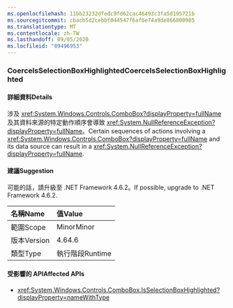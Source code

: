 ```yaml
---
ms.openlocfilehash: 11bb23232dfedc9fd62cac46493c3fa5d195721b
ms.sourcegitcommit: cbacb5d2cebbf044547f6af6e74a9de866800985
ms.translationtype: MT
ms.contentlocale: zh-TW
ms.lasthandoff: 09/05/2020
ms.locfileid: "89496953"
---
```

### <a name="coerceisselectionboxhighlighted"></a><span data-ttu-id="21a0c-101">CoerceIsSelectionBoxHighlighted</span><span class="sxs-lookup"><span data-stu-id="21a0c-101">CoerceIsSelectionBoxHighlighted</span></span>

#### <a name="details"></a><span data-ttu-id="21a0c-102">詳細資料</span><span class="sxs-lookup"><span data-stu-id="21a0c-102">Details</span></span>

<span data-ttu-id="21a0c-103">涉及 <xref:System.Windows.Controls.ComboBox?displayProperty=fullName> 及其資料來源的特定動作順序會導致 <xref:System.NullReferenceException?displayProperty=fullName>。</span><span class="sxs-lookup"><span data-stu-id="21a0c-103">Certain sequences of actions involving a <xref:System.Windows.Controls.ComboBox?displayProperty=fullName> and its data source can result in a <xref:System.NullReferenceException?displayProperty=fullName>.</span></span>

#### <a name="suggestion"></a><span data-ttu-id="21a0c-104">建議</span><span class="sxs-lookup"><span data-stu-id="21a0c-104">Suggestion</span></span>

<span data-ttu-id="21a0c-105">可能的話，請升級至 .NET Framework 4.6.2。</span><span class="sxs-lookup"><span data-stu-id="21a0c-105">If possible, upgrade to .NET Framework 4.6.2.</span></span>

| <span data-ttu-id="21a0c-106">名稱</span><span class="sxs-lookup"><span data-stu-id="21a0c-106">Name</span></span>    | <span data-ttu-id="21a0c-107">值</span><span class="sxs-lookup"><span data-stu-id="21a0c-107">Value</span></span>       |
|:--------|:------------|
| <span data-ttu-id="21a0c-108">範圍</span><span class="sxs-lookup"><span data-stu-id="21a0c-108">Scope</span></span>   |<span data-ttu-id="21a0c-109">Minor</span><span class="sxs-lookup"><span data-stu-id="21a0c-109">Minor</span></span>|
|<span data-ttu-id="21a0c-110">版本</span><span class="sxs-lookup"><span data-stu-id="21a0c-110">Version</span></span>|<span data-ttu-id="21a0c-111">4.6</span><span class="sxs-lookup"><span data-stu-id="21a0c-111">4.6</span></span>|
|<span data-ttu-id="21a0c-112">類型</span><span class="sxs-lookup"><span data-stu-id="21a0c-112">Type</span></span>|<span data-ttu-id="21a0c-113">執行階段</span><span class="sxs-lookup"><span data-stu-id="21a0c-113">Runtime</span></span>|

#### <a name="affected-apis"></a><span data-ttu-id="21a0c-114">受影響的 API</span><span class="sxs-lookup"><span data-stu-id="21a0c-114">Affected APIs</span></span>

- <xref:System.Windows.Controls.ComboBox.IsSelectionBoxHighlighted?displayProperty=nameWithType>

<!--

#### Affected APIs

- `P:System.Windows.Controls.ComboBox.IsSelectionBoxHighlighted`

-->
